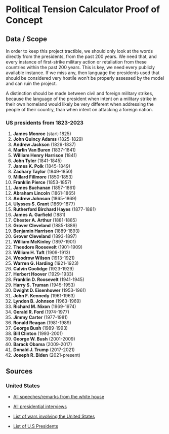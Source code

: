# Political Tension Calculator Proof of Concept

## Data / Scope

In order to keep this project tractible, we should only look at the words directly from the presidents, from the past 200 years. We need that, and every instance of first-strike military action or retaliation from these countries within the past 200 years. This is key, we need every publicly available instance. If we miss any, then language the presidents used that should be considered very hostile won't be properly assessed by the model and can ruin the project.

A distinction should be made between civil and foreign military strikes, because the language of the president when intent on a military strike in their own homeland would likely be very different when addressing the people of their country, than when intent on attacking a foreign nation.

### US presidents from 1823-2023

1. __James Monroe__ (start-1825)
2. __John Quincy Adams__ (1825-1829)
3. __Andrew Jackson__ (1829-1837)
4. __Marlin Van Buren__ (1837-1841)
5. __William Henry Harrison__ (1841)
6. __John Tyler__ (1841-1845)
7. __James K. Polk__ (1845-1849)
8. __Zachary Taylor__ (1849-1850)
9. __Millard Fillmore__ (1850-1853)
10. __Franklin Pierce__ (1853-1857)
11. __James Buchanan__ (1857-1861)
12. __Abraham Lincoln__ (1861-1865)
13. __Andrew Johnson__ (1865-1869)
14. __Ulysses S. Grant__ (1869-1877)
15. __Rutherford Birchard Hayes__ (1877-1881)
16. __James A. Garfield__ (1881)
17. __Chester A. Arthur__ (1881-1885)
18. __Grover Cleveland__ (1885-1889)
19. __Benjamin Harrison__ (1889-1893)
20. __Grover Cleveland__ (1893-1897)
21. __William McKinley__ (1897-1901)
22. __Theodore Roosevelt__ (1901-1909)
23. __William H. Taft__ (1909-1913)
24. __Woodrow Wilson__ (1913-1921)
25. __Warren G. Harding__ (1921-1923)
26. __Calvin Coolidge__ (1923-1929)
27. __Herbert Hoover__ (1929-1933)
28. __Franklin D. Roosevelt__ (1941-1945)
29. __Harry S. Truman__ (1945-1953)
30. __Dwight D. Eisenhower__ (1953-1961)
31. __John F. Kennedy__ (1961-1963)
32. __Lyndon B. Johnson__ (1963-1969)
33. __Richard M. Nixon__ (1969-1974)
34. __Gerald R. Ford__ (1974-1977)
35. __Jimmy Carter__ (1977-1981)
36. __Ronald Reagan__ (1981-1989)
37. __George Bush__ (1989-1993)
38. __Bill Clinton__ (1993-2001)
39. __George W. Bush__ (2001-2009)
40. __Barack Obama__ (2009-2017)
41. __Donald J. Trump__ (2017-2021)
42. __Joseph R. Biden__ (2021-present)

## Sources

### United States

- [All speeches/remarks from the white house](https://www.whitehouse.gov/briefing-room/speeches-remarks/)

- [All presidential interviews](https://www.presidency.ucsb.edu/documents/app-categories/presidential/interviews)

- [List of wars involving the United States](https://en.wikipedia.org/wiki/List_of_wars_involving_the_United_States)

- [List of U.S Presidents](https://www.loc.gov/rr/print/list/057_chron.html)
